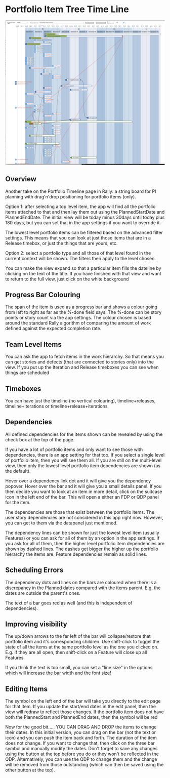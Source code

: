 Portfolio Item Tree Time Line
=====================================

![alt text](https://github.com/nikantonelli/PortfolioItemTimeLine/blob/With-Stories/Images/overview.png)

## Overview

Another take on the Portfolio Timeline page in Rally: a string board for PI planning with drag'n'drop positioning for portfolio items (only). 

Option 1: after selecting a top level item, the app will find all the portfolio items attached to that and then lay them out using the PlannedStartDate and PlannedEndDate. The initial view will be today minus 30days until today plus 180 days, but you can set that in the app settings if you want to override it.

The lowest level portfolio items can be filtered based on the advanced filter settings. This means that you can look at just those items that are in a Release timebox, or just the things that are yours, etc.

Option 2: select a portfolio type and all those of that level found in the current context will be shown. The filters then apply to the level chosen.

You can make the view expand so that a particular item fills the dateline by clicking on the text of the title.  If you have finished with that view and want to return to the full view, just click on the white background

## Progress Bar Colouring

The span of the item is used as a progress bar and shows a colour going from left to right as far as the %-done field says. The %-done can be story points or story count via the app settings. The colour chosen is based around the standard Rally algorithm of comparing the amount of work defined against the expected completion rate.

## Team Level Items

You can ask the app to fetch items in the work hierarchy. So that means you can get stories and defects (that are connected to stories only) into the view. If you put up the Iteration and Release timeboxes you can see  when things are scheduled

## Timeboxes

You can have just the timeline (no vertical colouring), timeline+releases, timeline+iterations or  timeline+release+iterations

## Dependencies

All defined dependencies for the items shown can be revealed by using the check box at the top of the page.

If you have a lot of portfolio items and only want to see those with dependencies, there is an app setting for that too. If you select a single level of portfolio item, then you will see them all. If you are still on the multi-level view, then only the lowest level portfolio item dependencies are shown (as the default).

Hover over a dependency link dot and it will give you the dependency popover. Hover over the bar and it will give you a small details panel. If you then decide you want to look at an item in more detail, click on the suitcase icon in the left end of the bar. This will open a either an FDP or QDP panel for the item. 

The dependencies are those that exist between the portfolio items. The user story dependencies are not considered in this app right now. However, you can get to them via the datapanel just mentioned.

The dependency lines can be shown for just the lowest level item (usually Features) or you can ask for all of them by an option in the app settings. If you ask for all of them, then the higher level portfolio item dependencies are shown by dashed lines. The dashes get bigger the higher up the portfolio hierarchy the items are. Feature dependencies remain as solid lines.

## Scheduling Errors

The dependency dots and lines on the bars are coloured when there is a discrepancy in the Planned dates compared with the items parent. E.g. the dates are outside the parent's ones. 

The text of a bar goes red as well (and this is independent of dependencies).

## Improving visibility

The up/down arrows to the far left of the bar will collapse/restore that portfolio item and it's corresponding children. Use shift-click to toggel the state of all the items at the same portfolio level as the one you clicked on. E.g. if they are all open, then shift-click on a Feature will close up all Features.

If you think the text is too small, you can set a "line size" in the options which will increase the bar width and the font size!

## Editing Items

The symbol on the left end of the bar will take you directly to the edit page for that item. If you update the start/end dates in the edit panel, then the view will redraw to reflect those changes. If the portfolio item does not have both the PlannedStart and PlannedEnd dates, then the symbol will be red

Now for the good bit..... YOU CAN DRAG AND DROP the items to change their dates. In this initial version, you can drag on the bar (not the text or icon) and you can push the item back and forth. The duration of the item does not change. If you want to change that, then click on the three bar symbol and manually modify the dates. Don't forget to save any changes using the button at the top before you do or they won't be reflected in the QDP. Alternatively, you can use the QDP to change them and the change will be removed from those outstanding (which can then be saved using the other button at the top).
